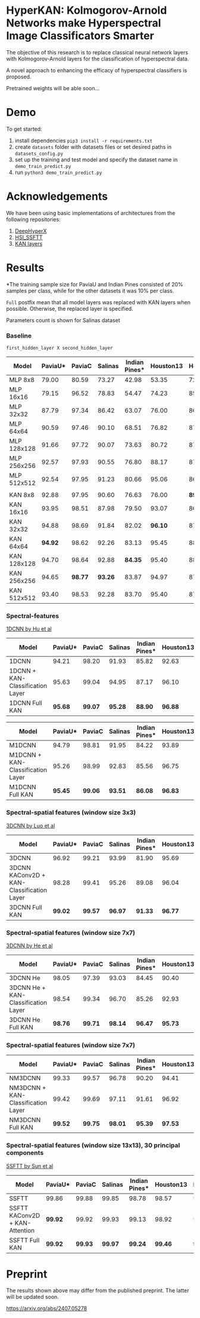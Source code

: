 # HyperKAN: Kolmogorov-Arnold Networks make Hyperspectral Image Classificators Smarter
The objective of this research is to replace classical neural network layers with Kolmogorov-Arnold layers for the 
classification of hyperspectral data.

A novel approach to enhancing the efficacy of hyperspectral classifiers is proposed.

Pretrained weights will be able soon...

# Demo

To get started:
1. install dependencies `pip3 install -r requirements.txt`
2. create `datasets` folder with datasets files or set desired paths in `datasets_config.py`
3. set up the training and test model and specify the dataset name in `demo_train_predict.py`
4. run `python3 demo_train_predict.py`

# Acknowledgements
We have been using basic implementations of architectures from the following repositories:

1) [DeepHyperX](https://github.com/nshaud/DeepHyperX)
2) [HSI_SSFTT](https://github.com/zgr6010/HSI_SSFTT)
3) [KAN layers](https://github.com/IvanDrokin/torch-conv-kan)

# Results

*The training sample size for PaviaU and Indian Pines consisted of 20% samples per class, while for the other datasets 
it was 10% per class.

`Full` postfix mean that all model layers was replaced with KAN layers when possible. Otherwise, the replaced layer is specified.

Parameters count is shown for Salinas dataset 

### Baseline 
`first_hidden_layer X second_hidden_layer`

| Model        | PaviaU*   | PaviaC    | Salinas   | Indian Pines* | Houston13 | Houston18 | KSC        |
|--------------|-----------|-----------|-----------|---------------|-----------|-----------|------------|
| MLP 8x8      | 79.00     | 80.59     | 73.27     | 42.98         | 53.35     | 72.45     | 48.83      |
| MLP 16x16    | 79.15     | 96.52     | 78.83     | 54.47         | 74.23     | 85.25     | 59.92      |
| MLP 32x32    | 87.79     | 97.34     | 86.42     | 63.07         | 76.00     | 86.64     | 67.43      |
| MLP 64x64    | 90.59     | 97.46     | 90.10     | 68.51         | 76.82     | 87.62     | 72.66      |
| MLP 128x128  | 91.66     | 97.72     | 90.07     | 73.63         | 80.72     | 87.00     | 73.13      |
| MLP 256x256  | 92.57     | 97.93     | 90.55     | 76.80         | 88.17     | 87.18     | 76.94      |
| MLP 512x512  | 92.54     | 97.95     | 91.23     | 80.66         | 95.06     | 86.62     | 81.84      |
|              |           |           |           |               |           |           |            |
| KAN 8x8      | 92.88     | 97.95     | 90.60     | 76.63         | 76.00     | **89.17** | 71.57      |
| KAN 16x16    | 93.95     | 98.51     | 87.98     | 79.50         | 93.07     | 86.47     | 76.85      |
| KAN 32x32    | 94.88     | 98.69     | 91.84     | 82.02         | **96.10** | 87.90     | 78.16      |
| KAN 64x64    | **94.92** | 98.62     | 92.26     | 83.13         | 95.45     | 88.49     | 85.73      |
| KAN 128x128  | 94.70     | 98.64     | 92.88     | **84.35**     | 95.40     | 88.29     | 84.30      |
| KAN 256x256  | 94.65     | **98.77** | **93.26** | 83.87         | 94.97     | 87.32     | 85.37      |
| KAN 512x512  | 93.40     | 98.53     | 92.28     | 83.70         | 95.40     | 87.70     | **88.65**  |


### Spectral-features
[1DCNN by Hu et al](https://www.hindawi.com/journals/js/2015/258619/)

| Model                            | PaviaU*   | PaviaC    | Salinas   | Indian Pines* | Houston13 | Houston18  | KSC       |
|----------------------------------|-----------|-----------|-----------|---------------|-----------|------------|-----------|
| 1DCNN                            | 94.21     | 98.20     | 91.93     | 85.82         | 92.63     | 91.32      | 84.87     |
| 1DCNN + KAN-Classification Layer | 95.63     | 99.04     | 94.95     | 87.17         | 96.10     | 93.00      | 88.95     |
| 1DCNN Full KAN                   | **95.68** | **99.07** | **95.28** | **88.90**     | **96.88** | **93.63**  | **90.91** |

| Model                             | PaviaU*    | PaviaC     | Salinas   | Indian Pines* | Houston13 | Houston18 | KSC        |
|-----------------------------------|------------|------------|-----------|---------------|-----------|-----------|------------|
| M1DCNN                            | 94.79	     | 98.81      | 91.95     | 84.22         | 93.89     | 91.90     | 85.67      |
| M1DCNN + KAN-Classification Layer | 95.26      | 98.99      | 92.83     | 85.56         | 96.75     | **93.86** | **91.12**  |
| M1DCNN Full KAN                   | **95.45**  | **99.06**  | **93.51** | **86.08**     | **96.83** | 93.34     | 90.04      |

### Spectral-spatial features (window size 3x3)
[3DCNN by Luo et al](https://ieeexplore.ieee.org/document/8455251)

| Model                                     | PaviaU*    | PaviaC    | Salinas   | Indian Pines* | Houston13 | Houston18 | KSC       |
|-------------------------------------------|------------|-----------|-----------|---------------|-----------|-----------|-----------|
| 3DCNN                                     | 96.92      | 99.21     | 93.99     | 81.90         | 95.69     | 92.45     | 87.37     |
| 3DCNN KAConv2D + KAN-Classification Layer | 98.28      | 99.41     | 95.26     | 89.08         | 96.04     | 93.99     | 88.80     |
| 3DCNN Full KAN                            | **99.02**  | **99.57** | **96.97** | **91.33**     | **96.77** | **94.16** | **90.72** | 

### Spectral-spatial features (window size 7x7)
[3DCNN by He et al](https://ieeexplore.ieee.org/document/8297014/)

| Model                               | PaviaU*   | PaviaC    | Salinas   | Indian Pines* | Houston13 | Houston18 | KSC       |
|-------------------------------------|-----------|-----------|-----------|---------------|-----------|-----------|-----------|
| 3DCNN He                            | 98.05     | 97.39     | 93.03     | 84.45         | 90.40     | 91.98     | 88.87     |
| 3DCNN He + KAN-Classification Layer | 98.54     | 99.34     | 96.70     | 85.26         | 92.93     | 93.39     | 89.65     |
| 3DCNN He Full KAN                   | **98.76** | **99.71** | **98.14** | **96.47**     | **95.73** | **95.82** | **93.66** |

### Spectral-spatial features (window size 7x7)
| Model                              | PaviaU*   | PaviaC    | Salinas    | Indian Pines* | Houston13  | Houston18  | KSC        |
|------------------------------------|-----------|-----------|------------|---------------|------------|------------|------------|
| NM3DCNN                            | 	99.33    | 99.57     | 	96.78     | 90.20         | 94.41      | 95.53      | 86.61      |
| NM3DCNN + KAN-Classification Layer | 	99.42    | 99.69     | 	97.11     | 91.61         | 96.92      | 95.63      | 92.01      |
| NM3DCNN Full KAN                   | **99.52** | **99.75** | 	**98.01** | **95.39**     | **97.53**  | **95.84**  | **94.40**  |

### Spectral-spatial features (window size 13x13), 30 principal components
[SSFTT by Sun et al](https://ieeexplore.ieee.org/document/9684381)

| Model                          | PaviaU*   | PaviaC     | Salinas   | Indian Pines* | Houston13 | Houston18 | KSC       |
|--------------------------------|-----------|------------|-----------|---------------|-----------|-----------|-----------|
| SSFTT                          | 99.86     | 	99.88     | 99.85     | 98.78         | 98.57     | 96.22     | 95.45     |
| SSFTT KAConv2D + KAN-Attention | **99.92** | 	99.92     | 99.93     | 99.13         | 98.92     | 96.55     | 97.34     |
| SSFTT Full KAN                 | **99.92** | 	**99.93** | **99.97** | **99.24**     | **99.46** | **97.12** | **98.76** |

# Preprint

The results shown above may differ from the published preprint. The latter will be updated soon.

https://arxiv.org/abs/2407.05278
